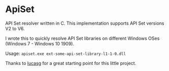 # ApiSet

API Set resolver written in C. This implementation supports API Set versions V2 to V6.

I wrote this to quickly resolve API Set libraries on different Windows OSes (Windows 7 - Windows 10 1909).

Usage:
`apiset.exe ext-some-api-set-library-l1-1-0.dll`

Thanks to [lucasg](https://github.com/lucasg) for a great starting point for this little project.
